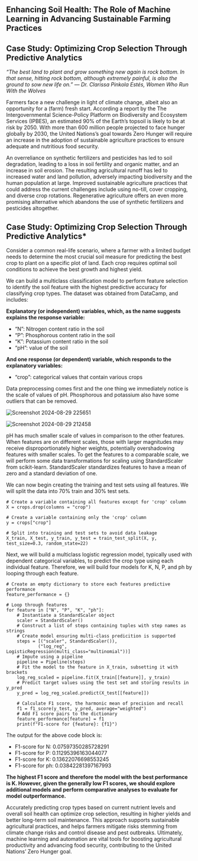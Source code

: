 ## Enhancing Soil Health: The Role of Machine Learning in Advancing Sustainable Farming Practices
## Case Study: Optimizing Crop Selection Through Predictive Analytics

*“The best land to plant and grow something new again is rock bottom. In that sense, hitting rock bottom, although extremely painful, is also the ground to sow new life on.”
— Dr. Clarissa Pinkola Estés, Women Who Run With the Wolves*

Farmers face a new challenge in light of climate change, albeit also an opportunity for a (farm) fresh start. According a report by the The Intergovernmental Science-Policy Platform on Biodiversity and Ecosystem Services (IPBES), an estimated 90% of the Earth’s topsoil is likely to be at risk by 2050. With more than 600 million people projected to face hunger globally by 2030, the United Nations’s goal towards Zero Hunger will require an increase in the adoption of sustainable agriculture practices to ensure adequate and nutritious food security.

An overreliance on synthetic fertilizers and pesticides has led to soil degradation, leading to a loss in soil fertility and organic matter, and an increase in soil erosion. The resulting agricultural runoff has led to increased water and land pollution, adversely impacting biodiversity and the human population at large. Improved sustainable agriculture practices that could address the current challenges include using no-till, cover cropping, and diverse crop rotations. Regenerative agriculture offers an even more promising alternative which abandons the use of synthetic fertilizers and pesticides altogether.

## Case Study: Optimizing Crop Selection Through Predictive Analytics*

Consider a common real-life scenario, where a farmer with a limited budget needs to determine the most crucial soil measure for predicting the best crop to plant on a specific plot of land. Each crop requires optimal soil conditions to achieve the best growth and highest yield.

We can build a multiclass classification model to perform feature selection to identify the soil feature with the highest predictive accuracy for classifying crop types. The dataset was obtained from DataCamp, and includes:

**Explanatory (or independent) variables, which, as the name suggests explains the response variable:**
- “N”: Nitrogen content ratio in the soil
- “P”: Phosphorous content ratio in the soil
- “K”: Potassium content ratio in the soil
- “pH”: value of the soil

**And one response (or dependent) variable, which responds to the explanatory variables:**
- “crop”: categorical values that contain various crops

Data preprocessing comes first and the one thing we immediately notice is the scale of values of pH. Phosphorous and potassium also have some outliers that can be removed.

![Screenshot 2024-08-29 225651](https://github.com/user-attachments/assets/76a1e05d-950e-4903-b013-6b0af05dcc57)

![Screenshot 2024-08-29 212458](https://github.com/user-attachments/assets/ac693c1f-fbaa-404b-9e33-5b49a89cf410)

pH has much smaller scale of values in comparison to the other features. When features are on different scales, those with larger magnitudes may receive disproportionately higher weights, potentially overshadowing features with smaller scales. To get the features to a comparable scale, we will perform some data transformations for scaling using StandardScaler from scikit-learn. StandardScaler standardizes features to have a mean of zero and a standard deviation of one.

We can now begin creating the training and test sets using all features. We will split the data into 70% train and 30% test sets.


    # Create a variable containing all features except for 'crop' column
    X = crops.drop(columns = "crop")
    
    # Create a variable containing only the 'crop' column
    y = crops["crop"]
    
    # Split into training and test sets to avoid data leakage
    X_train, X_test, y_train, y_test = train_test_split(X, y, test_size=0.3, random_state=22)


Next, we will build a multiclass logistic regression model, typically used with dependent categorical variables, to predict the crop type using each individual feature. Therefore, we will build four models for K, N, P, and ph by looping through each feature.

    # Create an empty dictionary to store each features predictive performance
    feature_performance = {}
    
    # Loop through features
    for feature in ["N", "P", "K", "ph"]:
        # Instantiate a StandardScaler object
        scaler = StandardScaler()
        # Construct a list of steps containing tuples with step names as strings
        # Create model ensuring multi-class predicition is supported
        steps = [("scaler", StandardScaler()),
                ("log_reg", LogisticRegression(multi_class="multinomial"))]
        # Impute using a pipeline
        pipeline = Pipeline(steps)
        # Fit the model to the feature in X_train, subsetting it with brackets
        log_reg_scaled = pipeline.fit(X_train[[feature]], y_train)
        # Predict target values using the test set and storing results in y_pred
        y_pred = log_reg_scaled.predict(X_test[[feature]]) 
        
        # Calculate F1 score, the harmonic mean of precision and recall
        f1 = f1_score(y_test, y_pred, average="weighted")
        # Add F1 score pairs to the dictionary
        feature_performance[feature] = f1
        print(f"F1-score for {feature}: {f1}")
    
The output for the above code block is:
- F1-score for N: 0.07597350285728291
- F1-score for P: 0.11295396163044077
- F1-score for K: 0.13622076698553245
- F1-score for ph: 0.03842281397167993

**The highest F1 score and therefore the model with the best performance is K. However, given the generally low F1 scores, we should explore additional models and perform comparative analyses to evaluate for model outperformance.**

Accurately predicting crop types based on current nutrient levels and overall soil health can optimize crop selection, resulting in higher yields and better long-term soil maintenance. This approach supports sustainable agricultural practices, and helps farmers mitigate risks stemming from climate change risks and control disease and pest outbreaks. Ultimately, machine learning and automation are vital tools for boosting agricultural productivity and advancing food security, contributing to the United Nations’ Zero Hunger goal.
